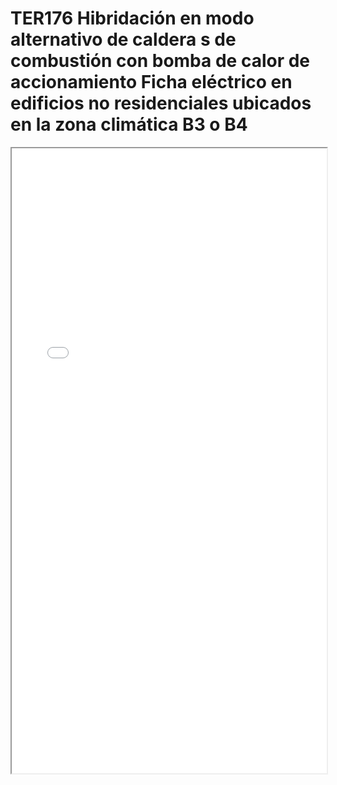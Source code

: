 # TER176  Hibridación en modo alternativo de caldera s de combustión con bomba de calor de accionamiento Ficha eléctrico en edificios no residenciales ubicados en la zona climática B3 o B4

<iframe src="../TER176  Hibridación en modo alternativo de caldera s de combustión con bomba de calor de accionamiento Ficha eléctrico en edificios no residenciales ubicados en la zona climática B3 o B4.pdf" width="100%" height="1000px"></iframe>
